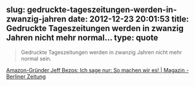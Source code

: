slug: gedruckte-tageszeitungen-werden-in-zwanzig-jahren
date: 2012-12-23 20:01:53
title: Gedruckte Tageszeitungen werden in zwanzig Jahren nicht mehr normal...
type: quote
---

> Gedruckte Tageszeitungen werden in zwanzig Jahren nicht mehr normal sein.

[Amazon-Gründer Jeff Bezos: Ich sage nur: So machen wir es! | Magazin - Berliner Zeitung](http://www.berliner-zeitung.de/magazin/amazon-gruender-jeff-bezos-ich-sage-nur--so-machen-wir-es-,10809156,20945666.html)
